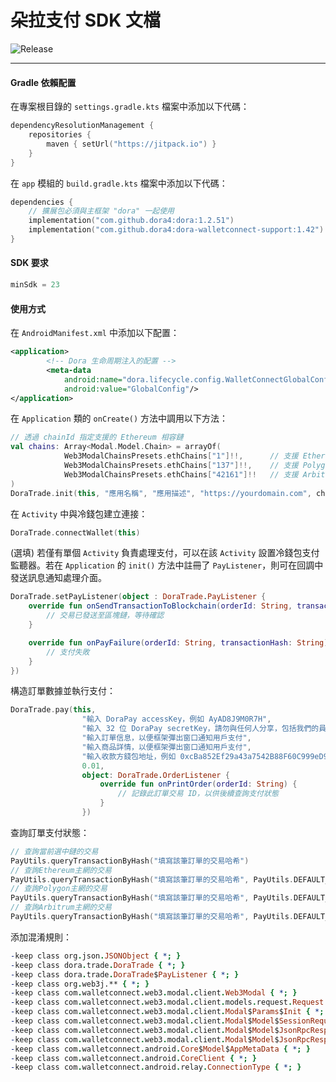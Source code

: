 # 朵拉支付 SDK 文檔
![Release](https://jitpack.io/v/dora4/dora-walletconnect-support.svg)

--------------------------------

#### Gradle 依賴配置

在專案根目錄的 `settings.gradle.kts` 檔案中添加以下代碼：
```kotlin
dependencyResolutionManagement {
    repositories {
        maven { setUrl("https://jitpack.io") }
    }
}
```
在 `app` 模組的 `build.gradle.kts` 檔案中添加以下代碼：
```kotlin
dependencies {
    // 擴展包必須與主框架 "dora" 一起使用
    implementation("com.github.dora4:dora:1.2.51")
    implementation("com.github.dora4:dora-walletconnect-support:1.42")
}
```

#### SDK 要求
```kotlin
minSdk = 23
```

#### 使用方式

在 `AndroidManifest.xml` 中添加以下配置：
```xml
<application>
        <!-- Dora 生命周期注入的配置 -->
        <meta-data
            android:name="dora.lifecycle.config.WalletConnectGlobalConfig"
            android:value="GlobalConfig"/>
</application>
```
在 `Application` 類的 `onCreate()` 方法中調用以下方法：
```kotlin
// 透過 chainId 指定支援的 Ethereum 相容鏈
val chains: Array<Modal.Model.Chain> = arrayOf(
            Web3ModalChainsPresets.ethChains["1"]!!,      // 支援 Ethereum
            Web3ModalChainsPresets.ethChains["137"]!!,    // 支援 Polygon
            Web3ModalChainsPresets.ethChains["42161"]!!   // 支援 Arbitrum
)
DoraTrade.init(this, "應用名稱", "應用描述", "https://yourdomain.com", chains)
```
在 `Activity` 中與冷錢包建立連接：
```kotlin
DoraTrade.connectWallet(this)
```
(選填) 若僅有單個 `Activity` 負責處理支付，可以在該 `Activity` 設置冷錢包支付監聽器。若在 `Application` 的 `init()` 方法中註冊了 `PayListener`，則可在回調中發送訊息通知處理介面。
```kotlin
DoraTrade.setPayListener(object : DoraTrade.PayListener {
    override fun onSendTransactionToBlockchain(orderId: String, transactionHash: String) {
        // 交易已發送至區塊鏈，等待確認
    }

    override fun onPayFailure(orderId: String, transactionHash: String) {
        // 支付失敗
    }
})
```
構造訂單數據並執行支付：
```kotlin
DoraTrade.pay(this,
                "輸入 DoraPay accessKey，例如 AyAD8J9M0R7H",
                "輸入 32 位 DoraPay secretKey，請勿與任何人分享，包括我們的員工",
                "輸入訂單信息，以便框架彈出窗口通知用戶支付",
                "輸入商品詳情，以便框架彈出窗口通知用戶支付",
                "輸入收款方錢包地址，例如 0xcBa852Ef29a43a7542B88F60C999eD9cB66f6000",
                0.01,
                object: DoraTrade.OrderListener {
                    override fun onPrintOrder(orderId: String) {
                        // 記錄此訂單交易 ID，以供後續查詢支付狀態
                    }
                })
```
查詢訂單支付狀態：
```kotlin
// 查詢當前選中鏈的交易
PayUtils.queryTransactionByHash("填寫該筆訂單的交易哈希")
// 查詢Ethereum主網的交易
PayUtils.queryTransactionByHash("填寫該筆訂單的交易哈希", PayUtils.DEFAULT_RPC_ETHEREUM)
// 查詢Polygon主網的交易
PayUtils.queryTransactionByHash("填寫該筆訂單的交易哈希", PayUtils.DEFAULT_RPC_POLYGON)
// 查詢Arbitrum主網的交易
PayUtils.queryTransactionByHash("填寫該筆訂單的交易哈希", PayUtils.DEFAULT_RPC_ARBITRUM)
```
添加混淆規則：
```pro
-keep class org.json.JSONObject { *; }
-keep class dora.trade.DoraTrade { *; }
-keep class dora.trade.DoraTrade$PayListener { *; }
-keep class org.web3j.** { *; }
-keep class com.walletconnect.web3.modal.client.Web3Modal { *; }
-keep class com.walletconnect.web3.modal.client.models.request.Request { *; }
-keep class com.walletconnect.web3.modal.client.Modal$Params$Init { *; }
-keep class com.walletconnect.web3.modal.client.Modal$Model$SessionRequestResponse { *; }
-keep class com.walletconnect.web3.modal.client.Modal$Model$JsonRpcResponse$JsonRpcResult { *; }
-keep class com.walletconnect.web3.modal.client.Modal$Model$JsonRpcResponse$JsonRpcError { *; }
-keep class com.walletconnect.android.Core$Model$AppMetaData { *; }
-keep class com.walletconnect.android.CoreClient { *; }
-keep class com.walletconnect.android.relay.ConnectionType { *; }
```